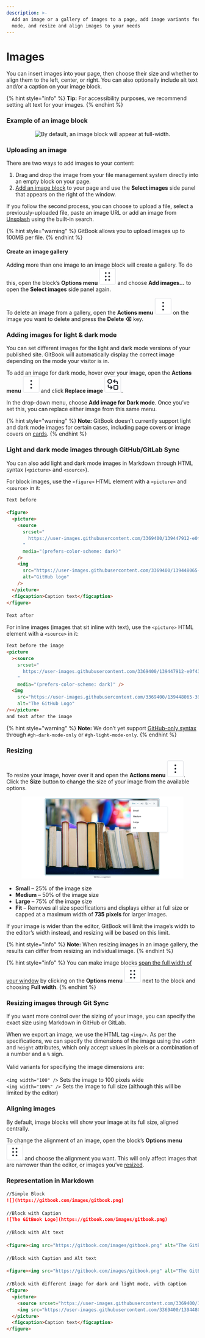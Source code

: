 ```yaml
---
description: >-
  Add an image or a gallery of images to a page, add image variants for dark
  mode, and resize and align images to your needs
---
```


# Images

You can insert images into your page, then choose their size and whether to align them to the left, center, or right. You can also optionally include alt text and/or a caption on your image block.&#x20;

{% hint style="info" %}
**Tip:** For accessibility purposes, we recommend setting alt text for your images.
{% endhint %}

### Example of an image block <a href="#example-of-an-image-block" id="example-of-an-image-block"></a>

<div align="center"><img src="https://images.unsplash.com/photo-1446776709462-d6b525c57bd3?crop=entropy&#x26;cs=srgb&#x26;fm=jpg&#x26;ixid=M3wxOTcwMjR8MHwxfHNlYXJjaHwyfHxzcGFjZXxlbnwwfHx8fDE3MzMxOTY5NTR8MA&#x26;ixlib=rb-4.0.3&#x26;q=85" alt="By default, an image block will appear at full-width."></div>

### Uploading an image

There are two ways to add images to your content:

1. Drag and drop the image from your file management system directly into an empty block on your page.
2. [Add an image block](./#inserting-a-new-content-block) to your page and use the **Select images** side panel that appears on the right of the window.&#x20;

If you follow the second process, you can choose to upload a file, select a previously-uploaded file, paste an image URL or add an image from [Unsplash](https://unsplash.com/) using the built-in search.

{% hint style="warning" %}
GitBook allows you to upload images up to 100MB per file.
{% endhint %}

#### Create an image gallery

Adding more than one image to an image block will create a gallery. To do this, open the block’s **Options menu** <picture><source srcset="../../.gitbook/assets/options-menu-dark.svg" media="(prefers-color-scheme: dark)"><img src="../../.gitbook/assets/options-menu.svg" alt=""></picture> and choose **Add images…** to open the **Select images** side panel again.

To delete an image from a gallery, open the **Actions menu** <picture><source srcset="../../.gitbook/assets/actions - dark.svg" media="(prefers-color-scheme: dark)"><img src="../../.gitbook/assets/actions.svg" alt=""></picture> on the image you want to delete and press the **Delete ⌫** key.

### Adding images for light & dark mode <a href="#light-and-dark-mode" id="light-and-dark-mode"></a>

You can set different images for the light and dark mode versions of your published site. GitBook will automatically display the correct image depending on the mode your visitor is in.

To add an image for dark mode, hover over your image, open the **Actions menu** <picture><source srcset="../../.gitbook/assets/actions - dark.svg" media="(prefers-color-scheme: dark)"><img src="../../.gitbook/assets/actions.svg" alt=""></picture> and click **Replace image** <picture><source srcset="../../.gitbook/assets/replace image - dark.svg" media="(prefers-color-scheme: dark)"><img src="../../.gitbook/assets/replace image.svg" alt=""></picture>.&#x20;

In the drop-down menu, choose **Add image for Dark mode**. Once you’ve set this, you can replace either image from this same menu.

{% hint style="warning" %}
**Note:** GitBook doesn’t currently support light and dark mode images for certain cases, including page covers or image covers on [cards](cards.md).
{% endhint %}

### Light and dark mode images through GitHub/GitLab Sync <a href="#light-and-dark-mode-through-github-gitlab-sync" id="light-and-dark-mode-through-github-gitlab-sync"></a>

You can also add light and dark mode images in Markdown through HTML syntax (`<picture>` and `<source>`).

For block images, use the `<figure>` HTML element with a `<picture>` and `<source>` in it:

```html
Text before

<figure>
  <picture>
    <source
      srcset="
        https://user-images.githubusercontent.com/3369400/139447912-e0f43f33-6d9f-45f8-be46-2df5bbc91289.png
      "
      media="(prefers-color-scheme: dark)"
    />
    <img
      src="https://user-images.githubusercontent.com/3369400/139448065-39a229ba-4b06-434b-bc67-616e2ed80c8f.png"
      alt="GitHub logo"
    />
  </picture>
  <figcaption>Caption text</figcaption>
</figure>

Text after
```

For inline images (images that sit inline with text), use the `<picture>` HTML element with a `<source>` in it:

```html
Text before the image
<picture
  ><source
    srcset="
      https://user-images.githubusercontent.com/3369400/139447912-e0f43f33-6d9f-45f8-be46-2df5bbc91289.png
    "
    media="(prefers-color-scheme: dark)" />
  <img
    src="https://user-images.githubusercontent.com/3369400/139448065-39a229ba-4b06-434b-bc67-616e2ed80c8f.png"
    alt="The GitHub Logo"
/></picture>
and text after the image
```

{% hint style="warning" %}
**Note:** We don’t yet support [GitHub-only syntax](https://github.blog/changelog/2021-11-24-specify-theme-context-for-images-in-markdown/) through `#gh-dark-mode-only` or `#gh-light-mode-only`.
{% endhint %}

### Resizing

To resize your image, hover over it and open the **Actions menu** <picture><source srcset="../../.gitbook/assets/actions - dark.svg" media="(prefers-color-scheme: dark)"><img src="../../.gitbook/assets/actions.svg" alt=""></picture>. Click the **Size** button to change the size of your image from the available options.

<figure><img src="../../.gitbook/assets/image-resizing.png" alt=""><figcaption></figcaption></figure>

* **Small** – 25% of the image size
* **Medium** – 50% of the image size
* **Large** – 75% of the image size
* **Fit** – Removes all size specifications and displays either at full size or capped at a maximum width of **735** **pixels** for larger images.

If your image is wider than the editor, GitBook will limit the image’s width to the editor’s width instead, and resizing will be based on this limit.

{% hint style="info" %}
**Note:** When resizing images in an image gallery, the results can differ from resizing an individual image.
{% endhint %}

{% hint style="info" %}
You can make image blocks [span the full width of your window](./#full-width-blocks) by clicking on the **Options menu** <picture><source srcset="../../.gitbook/assets/options-menu-dark.svg" media="(prefers-color-scheme: dark)"><img src="../../.gitbook/assets/options-menu.svg" alt=""></picture> next to the block and choosing **Full width**.
{% endhint %}

### Resizing images through Git Sync

If you want more control over the sizing of your image, you can specify the exact size using Markdown in GitHub or GitLab.

When we export an image, we use the HTML tag `<img/>`. As per the specifications, we can specify the dimensions of the image using the `width` and `height` attributes, which only accept values in pixels or a combination of a number and a `%` sign.\
\
Valid variants for specifying the image dimensions are:\
\
`<img width="100" />` Sets the image to 100 pixels wide\
`<img width="100%" />` Sets the image to full size (although this will be limited by the editor)

### Aligning images

By default, image blocks will show your image at its full size, aligned centrally.

To change the alignment of an image, open the block’s **Options menu** <picture><source srcset="../../.gitbook/assets/options-menu-dark.svg" media="(prefers-color-scheme: dark)"><img src="../../.gitbook/assets/options-menu.svg" alt=""></picture> and choose the alignment you want. This will only affect images that are narrower than the editor, or images you’ve [resized](insert-images.md#resizing).

### Representation in Markdown

```markdown
//Simple Block
![](https://gitbook.com/images/gitbook.png)

//Block with Caption
![The GitBook Logo](https://gitbook.com/images/gitbook.png)

//Block with Alt text

<figure><img src="https://gitbook.com/images/gitbook.png" alt="The GitBook Logo"></figure>

//Block with Caption and Alt text

<figure><img src="https://gitbook.com/images/gitbook.png" alt="The GitBook Logo"><figcaption><p>GitBook Logo</p></figcaption></figure>

//Block with different image for dark and light mode, with caption
<figure>
  <picture>
    <source srcset="https://user-images.githubusercontent.com/3369400/139447912-e0f43f33-6d9f-45f8-be46-2df5bbc91289.png" media="(prefers-color-scheme: dark)">
    <img src="https://user-images.githubusercontent.com/3369400/139448065-39a229ba-4b06-434b-bc67-616e2ed80c8f.png" alt="GitHub logo">
  </picture>
  <figcaption>Caption text</figcaption>
</figure>
```
